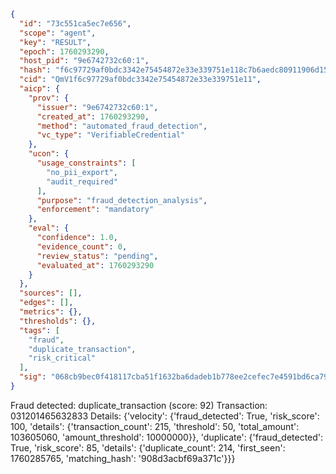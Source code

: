 ```json
{
  "id": "73c551ca5ec7e656",
  "scope": "agent",
  "key": "RESULT",
  "epoch": 1760293290,
  "host_pid": "9e6742732c60:1",
  "hash": "f6c97729af0bdc3342e75454872e33e339751e118c7b6aedc80911906d152121",
  "cid": "QmV1f6c97729af0bdc3342e75454872e33e339751e11",
  "aicp": {
    "prov": {
      "issuer": "9e6742732c60:1",
      "created_at": 1760293290,
      "method": "automated_fraud_detection",
      "vc_type": "VerifiableCredential"
    },
    "ucon": {
      "usage_constraints": [
        "no_pii_export",
        "audit_required"
      ],
      "purpose": "fraud_detection_analysis",
      "enforcement": "mandatory"
    },
    "eval": {
      "confidence": 1.0,
      "evidence_count": 0,
      "review_status": "pending",
      "evaluated_at": 1760293290
    }
  },
  "sources": [],
  "edges": [],
  "metrics": {},
  "thresholds": {},
  "tags": [
    "fraud",
    "duplicate_transaction",
    "risk_critical"
  ],
  "sig": "068cb9bec0f418117cba51f1632ba6dadeb1b778ee2cefec7e4591bd6ca79095"
}
```

Fraud detected: duplicate_transaction (score: 92)
Transaction: 031201465632833
Details: {'velocity': {'fraud_detected': True, 'risk_score': 100, 'details': {'transaction_count': 215, 'threshold': 50, 'total_amount': 103605060, 'amount_threshold': 10000000}}, 'duplicate': {'fraud_detected': True, 'risk_score': 85, 'details': {'duplicate_count': 214, 'first_seen': 1760285765, 'matching_hash': '908d3acbf69a371c'}}}